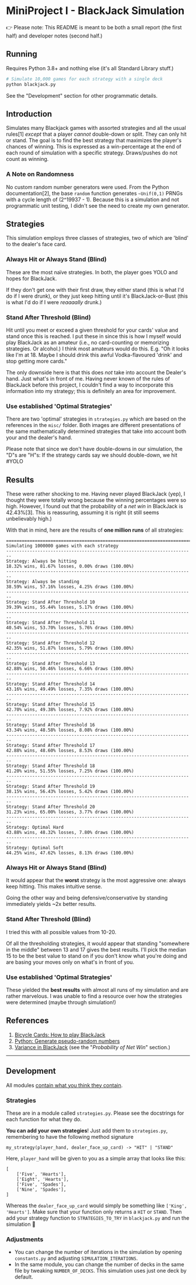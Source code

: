 # MiniProject I - BlackJack Simulation

👉 Please note: This README is meant to be both a small report (the first half) and developer notes (second half.)

## Running

Requires Python 3.8+ and nothing else (it's all Standard Library stuff.)

```bash
# Simulate 10,000 games for each strategy with a single deck
python blackjack.py
```

See the "Development" section for other programmatic details.

## Introduction

Simulates many Blackjack games with assorted strategies and all the usual rules[1] _except_ that a player _cannot_ double-down or split. They can only hit or stand. The goal is to find the best strategy that maximizes the player's chances of winning. This is expressed as a win-percentage at the end of each round of simulation with a specific strategy. Draws/pushes do not count as winning.

### A Note on Randomness

No custom random number generators were used. From the Python documentation[2], the base `random` function generates `~Unif(0,1)` PRNGs with a cycle length of (2^19937 - 1). Because this is a simulation and not programmatic unit testing, I didn't see the need to create my own generator.

## Strategies

This simulation employs three classes of strategies, two of which are 'blind' to the dealer's face card.

### Always Hit or Always Stand (Blind)

These are the most naïve strategies. In both, the player goes YOLO and hopes for BlackJack.

If they don't get one with their first draw, they either stand (this is what I'd do if I were drunk), or they just keep hitting until it's BlackJack-or-Bust (this is what I'd do if I were _reaaaally_ drunk.)

### Stand After Threshold (Blind)

Hit until you meet or exceed a given threshold for your cards' value and stand once this is reached. I put these in since this is how I myself would play BlackJack as an amateur (i.e., no card-counting or memorizing strategies. Or alcohol.) I think most amateurs would do this. E.g. "Oh it looks like I'm at 18. Maybe I should drink this awful Vodka-flavoured 'drink' and stop getting more cards."

The only downside here is that this does _not_ take into account the Dealer's hand. Just what's in front of me. Having never known of the rules of BlackJack before this project, I couldn't find a way to incorporate this information into my strategy; this is definitely an area for improvement.

### Use established 'Optimal Strategies'

There are two 'optimal' strategies in `strategies.py` which are based on the references in the `misc/` folder. Both images are different presentations of the same mathematically determined strategies that take into account both your and the dealer's hand.

Please note that since we don't have double-downs in our simulation, the "D"s are "H"s: If the strategy cards say we should double-down, we hit #YOLO

## Results

These were rather shocking to me. Having never played BlackJack (yep), I thought they were totally wrong because the winning percentages were so high. However, I found out that the probability of a _net win_ in BlackJack is 42.43%[3]. This is reassuring, assuming it is right (it still seems unbelievably high.)

With that in mind, here are the results of **one million runs** of all strategies:

```
========================================================================
Simulating 1000000 games with each strategy
------------------------------------------------------------------------
Strategy: Always be hitting
18.32% wins, 81.67% losses, 0.00% draws (100.00%)
------------------------------------------------------------------------
Strategy: Always be standing
38.59% wins, 57.16% losses, 4.25% draws (100.00%)
------------------------------------------------------------------------
Strategy: Stand After Threshold 10
39.39% wins, 55.44% losses, 5.17% draws (100.00%)
------------------------------------------------------------------------
Strategy: Stand After Threshold 11
40.54% wins, 53.70% losses, 5.76% draws (100.00%)
------------------------------------------------------------------------
Strategy: Stand After Threshold 12
42.35% wins, 51.87% losses, 5.79% draws (100.00%)
------------------------------------------------------------------------
Strategy: Stand After Threshold 13
42.88% wins, 50.46% losses, 6.66% draws (100.00%)
------------------------------------------------------------------------
Strategy: Stand After Threshold 14
43.16% wins, 49.49% losses, 7.35% draws (100.00%)
------------------------------------------------------------------------
Strategy: Stand After Threshold 15
42.70% wins, 49.38% losses, 7.92% draws (100.00%)
------------------------------------------------------------------------
Strategy: Stand After Threshold 16
43.34% wins, 48.58% losses, 8.08% draws (100.00%)
------------------------------------------------------------------------
Strategy: Stand After Threshold 17
42.88% wins, 48.60% losses, 8.53% draws (100.00%)
------------------------------------------------------------------------
Strategy: Stand After Threshold 18
41.20% wins, 51.55% losses, 7.25% draws (100.00%)
------------------------------------------------------------------------
Strategy: Stand After Threshold 19
38.15% wins, 56.43% losses, 5.42% draws (100.00%)
------------------------------------------------------------------------
Strategy: Stand After Threshold 20
31.23% wins, 65.00% losses, 3.77% draws (100.00%)
------------------------------------------------------------------------
Strategy: Optimal Hard
43.88% wins, 48.32% losses, 7.80% draws (100.00%)
------------------------------------------------------------------------
Strategy: Optimal Soft
44.25% wins, 47.62% losses, 8.13% draws (100.00%)
```

### Always Hit or Always Stand (Blind)

It would appear that the **worst** strategy is the most aggressive one: always keep hitting. This makes intuitive sense. 

Going the other way and being defensive/conservative by standing immediately yields ~2x better results.

### Stand After Threshold (Blind)

I tried this with all possible values from 10-20. 

Of all the thresholding strategies, it would appear that standing "somewhere in the middle" between 13 and 17 gives the best results. I'll pick the median 15 to be the best value to stand on if you don't know what you're doing and are basing your moves only on what's in front of you.

### Use established 'Optimal Strategies'

These yielded the **best results** with almost all runs of my simulation and are rather marvelous. I was unable to find a resource over how the strategies were determined (maybe through simulation!)

## References

1. [Bicycle Cards: How to play BlackJack](https://bicyclecards.com/how-to-play/blackjack/)
2. [Python: Generate pseudo-random numbers](https://docs.python.org/3/library/random.html)
3. [Variance in BlackJack](https://wizardofodds.com/games/blackjack/variance/) (see the "_Probability of Net Win_" section.)

--- 

## Development

All modules [contain what you think they contain](https://en.wikipedia.org/wiki/Principle_of_least_astonishment).

### Strategies

These are in a module called `strategies.py`. Please see the docstrings for each function for what they do. 

**You can add your own strategies**! Just add them to `strategies.py`, remembering to have the following method signature

```
my_strategy(player_hand, dealer_face_up_card) -> "HIT" | "STAND"
```

Here, `player_hand` will be given to you as a simple array that looks like this:

```
[
    ['Five', 'Hearts'],
    ['Eight', 'Hearts'],
    ['Five', 'Spades'],
    ['Nine', 'Spades'],
]
```

Whereas the `dealer_face_up_card` would simply be something like `['King', 'Hearts']`. Make sure that your function only returns a `HIT` or `STAND`. Then add your strategy function to `STRATEGIES_TO_TRY` in `blackjack.py` and run the simulation 🚀

### Adjustments

* You can change the number of iterations in the simulation by opening `constants.py` and adjusting `SIMULATION_ITERATIONS`.
* In the same module, you can change the number of decks in the same file by tweaking `NUMBER_OF_DECKS`. This simulation uses just one deck by default.
